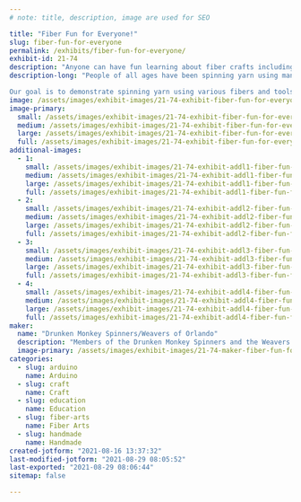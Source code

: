 ```yaml
---
# note: title, description, image are used for SEO

title: "Fiber Fun for Everyone!"
slug: fiber-fun-for-everyone
permalink: /exhibits/fiber-fun-for-everyone/
exhibit-id: 21-74
description: "Anyone can have fun learning about fiber crafts including spinning yarn and then using the yarn."
description-long: "People of all ages have been spinning yarn using many different materials and then using the yarn to make a product for thousands of years.  Yarn can be spun from sheep&#039;s wool, plant fibers such as cotton, and many other “fibers”.  Tools as simple as a hand spindle can be used, while a foot treadled wheel or electric spinner may also be used.  Yarn can be used for knitting, crocheting, weaving (using a wide variety of looms) or other fiber crafts.

Our goal is to demonstrate spinning yarn using various fibers and tools, as well as how the yarn can be used to make a variety of projects.  We will have a loom that people can try weaving on, and a free take-away activity (primarily aimed at children).  Some items on display will incorporate conductive thread to light LEDs or EL wire.  Sparky the Cat has conductive touch spots made using handspun conductive thread to light LEDs and make him say &quot;meow&quot;."
image: /assets/images/exhibit-images/21-74-exhibit-fiber-fun-for-everyone-me-holding-sparky-mf-2019-small-large.jpg
image-primary: 
  small: /assets/images/exhibit-images/21-74-exhibit-fiber-fun-for-everyone-me-holding-sparky-mf-2019-small-small.jpg
  medium: /assets/images/exhibit-images/21-74-exhibit-fiber-fun-for-everyone-me-holding-sparky-mf-2019-small-medium.jpg
  large: /assets/images/exhibit-images/21-74-exhibit-fiber-fun-for-everyone-me-holding-sparky-mf-2019-small-large.jpg
  full: /assets/images/exhibit-images/21-74-exhibit-fiber-fun-for-everyone-me-holding-sparky-mf-2019-small-full.jpg
additional-images: 
  - 1:
    small: /assets/images/exhibit-images/21-74-exhibit-addl1-fiber-fun-for-everyone-maker-faire-burlap-weaving-takeaway-small-small.jpg
    medium: /assets/images/exhibit-images/21-74-exhibit-addl1-fiber-fun-for-everyone-maker-faire-burlap-weaving-takeaway-small-medium.jpg
    large: /assets/images/exhibit-images/21-74-exhibit-addl1-fiber-fun-for-everyone-maker-faire-burlap-weaving-takeaway-small-large.jpg
    full: /assets/images/exhibit-images/21-74-exhibit-addl1-fiber-fun-for-everyone-maker-faire-burlap-weaving-takeaway-small-full.jpg
  - 2:
    small: /assets/images/exhibit-images/21-74-exhibit-addl2-fiber-fun-for-everyone-el-wire-lit-up-on-loom-small-small.jpg
    medium: /assets/images/exhibit-images/21-74-exhibit-addl2-fiber-fun-for-everyone-el-wire-lit-up-on-loom-small-medium.jpg
    large: /assets/images/exhibit-images/21-74-exhibit-addl2-fiber-fun-for-everyone-el-wire-lit-up-on-loom-small-large.jpg
    full: /assets/images/exhibit-images/21-74-exhibit-addl2-fiber-fun-for-everyone-el-wire-lit-up-on-loom-small-full.jpg
  - 3:
    small: /assets/images/exhibit-images/21-74-exhibit-addl3-fiber-fun-for-everyone-el-wire-on-loom-not-lit-up-small-small.jpg
    medium: /assets/images/exhibit-images/21-74-exhibit-addl3-fiber-fun-for-everyone-el-wire-on-loom-not-lit-up-small-medium.jpg
    large: /assets/images/exhibit-images/21-74-exhibit-addl3-fiber-fun-for-everyone-el-wire-on-loom-not-lit-up-small-large.jpg
    full: /assets/images/exhibit-images/21-74-exhibit-addl3-fiber-fun-for-everyone-el-wire-on-loom-not-lit-up-small-full.jpg
  - 4:
    small: /assets/images/exhibit-images/21-74-exhibit-addl4-fiber-fun-for-everyone-nano-with-fiber-and-pedal-small-small.jpg
    medium: /assets/images/exhibit-images/21-74-exhibit-addl4-fiber-fun-for-everyone-nano-with-fiber-and-pedal-small-medium.jpg
    large: /assets/images/exhibit-images/21-74-exhibit-addl4-fiber-fun-for-everyone-nano-with-fiber-and-pedal-small-large.jpg
    full: /assets/images/exhibit-images/21-74-exhibit-addl4-fiber-fun-for-everyone-nano-with-fiber-and-pedal-small-full.jpg
maker: 
  name: "Drunken Monkey Spinners/Weavers of Orlando"
  description: "Members of the Drunken Monkey Spinners and the Weavers of Orlando have been exhibiting at the Orlando Maker Faire for several years.  Both are non-profit organizations committed to providing information about the fiber arts and opportunities for members of the community to learn about the fiber arts."
  image-primary: /assets/images/exhibit-images/21-74-maker-fiber-fun-for-everyone-dolls-do-kumihimo-and-weave-for-mf-medium.jpeg
categories: 
  - slug: arduino
    name: Arduino
  - slug: craft
    name: Craft
  - slug: education
    name: Education
  - slug: fiber-arts
    name: Fiber Arts
  - slug: handmade
    name: Handmade
created-jotform: "2021-08-16 13:37:32"
last-modified-jotform: "2021-08-29 08:05:52"
last-exported: "2021-08-29 08:06:44"
sitemap: false

---
```

